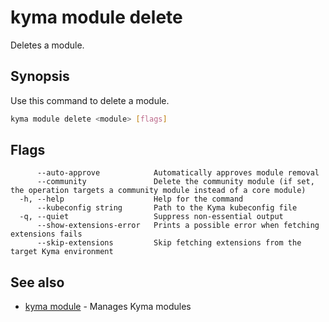 # kyma module delete

Deletes a module.

## Synopsis

Use this command to delete a module.

```bash
kyma module delete <module> [flags]
```

## Flags

```text
      --auto-approve            Automatically approves module removal
      --community               Delete the community module (if set, the operation targets a community module instead of a core module)
  -h, --help                    Help for the command
      --kubeconfig string       Path to the Kyma kubeconfig file
  -q, --quiet                   Suppress non-essential output
      --show-extensions-error   Prints a possible error when fetching extensions fails
      --skip-extensions         Skip fetching extensions from the target Kyma environment
```

## See also

* [kyma module](kyma_module.md) - Manages Kyma modules
